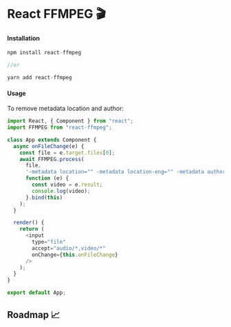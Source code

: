# React FFMPEG 🎬

#### Installation

```js
npm install react-ffmpeg

//or

yarn add react-ffmpeg
```

#### Usage

To remove metadata location and author:

```js
import React, { Component } from "react";
import FFMPEG from "react-ffmpeg";

class App extends Component {
  async onFileChange(e) {
    const file = e.target.files[0];
    await FFMPEG.process(
      file,
      '-metadata location="" -metadata location-eng="" -metadata author="" -c:v copy -c:a copy',
      function (e) {
        const video = e.result;
        console.log(video);
      }.bind(this)
    );
  }

  render() {
    return (
      <input
        type="file"
        accept="audio/*,video/*"
        onChange={this.onFileChange}
      />
    );
  }
}

export default App;
```

## Roadmap 📈
